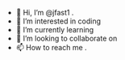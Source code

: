- 👋 Hi, I’m @jfast1 .
- 👀 I’m interested in coding 
- 🌱 I’m currently learning 
- 💞️ I’m looking to collaborate on 
- 📫 How to reach me .

<!---
jfast1/jfast1 is a ✨ special ✨ repository because its `README.md` (this file) appears on your GitHub profile.
You can click the Preview link to take a look at your changes.
--->
